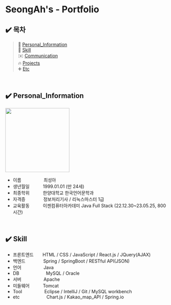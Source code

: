 # SeongAh's - Portfolio
## :heavy_check_mark: 목차
> :runner:            [Personal_Information](#Personal_Information) </br>
> :wrench:            [Skill](#Skill) </br>
> :envelope:          [Communication](#Communication) </br>
> :fire:              [Projects](#Projects) </br>
> :heavy_plus_sign:   [Etc](#Etc) </br>
</br>

## :heavy_check_mark: Personal_Information<a id="Personal_Information"></a>
<img src=https://user-images.githubusercontent.com/121651332/249065142-ad4f55df-b96e-4b72-9f79-ffcc5dc757a0.jpg width="200"/> </br>
- 이름     최성아
- 생년월일   1999.01.01 (만 24세)
- 최종학위   한양대학교 한국언어문학과
- 자격증    정보처리기사 / 리눅스마스터 1급
- 교육활동   이젠컴퓨터아카데미 Java Full Stack (22.12.30~23.05.25, 800시간)
</br>

## :heavy_check_mark: Skill <a id="Skill"></a>
- 프론트엔드  HTML / CSS / JavaScript / React.js / JQuery(AJAX) </br>
- 백엔드    Spring / SpringBoot / RESTful API(JSON) </br>
- 언어     Java </br>
- DB      MySQL / Oracle </br>
- 서버     Apache </br>
- 미들웨어   Tomcat </br>
- Tool     Eclipse / IntelliJ / Git / MySQL workbench </br>
- etc      Chart.js / Kakao_map_API / Spring.io </br>

</br>
